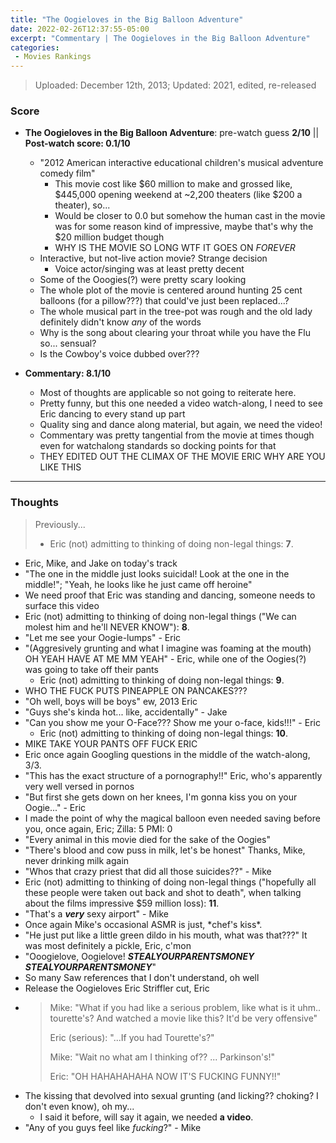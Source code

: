 ```yaml
---
title: "The Oogieloves in the Big Balloon Adventure"
date: 2022-02-26T12:37:55-05:00
excerpt: "Commentary | The Oogieloves in the Big Balloon Adventure"
categories:
 - Movies Rankings
---
```


> Uploaded: December 12th, 2013; Updated: 2021, edited, re-released

### Score

* **The Oogieloves in the Big Balloon Adventure**: pre-watch guess **2/10** || **Post-watch score: 0.1/10**
  * "2012 American interactive educational children's musical adventure comedy film"
     * This movie cost like $60 million to make and grossed like, $445,000 opening weekend at ~2,200 theaters (like $200 a theater), so...
     * Would be closer to 0.0 but somehow the human cast in the movie was for some reason kind of impressive, maybe that's why the $20 million budget though
     * WHY IS THE MOVIE SO LONG WTF IT GOES ON _FOREVER_
  * Interactive, but not-live action movie? Strange decision
     * Voice actor/singing was at least pretty decent
  * Some of the Ooogies(?) were pretty scary looking
  * The whole plot of the movie is centered around hunting 25 cent balloons (for a pillow???) that could've just been replaced...?
  * The whole musical part in the tree-pot was rough and the old lady definitely didn't know _any_ of the words
  * Why is the song about clearing your throat while you have the Flu so... sensual?
  * Is the Cowboy's voice dubbed over???

* **Commentary: 8.1/10**
  * Most of thoughts are applicable so not going to reiterate here.
  * Pretty funny, but this one needed a video watch-along, I need to see Eric dancing to every stand up part
  * Quality sing and dance along material, but again, we need the video!
  * Commentary was pretty tangential from the movie at times though even for watchalong standards so docking points for that
  * THEY EDITED OUT THE CLIMAX OF THE MOVIE ERIC WHY ARE YOU LIKE THIS

---

### Thoughts

> Previously...
> * Eric (not) admitting to thinking of doing non-legal things: **7**.

* Eric, Mike, and Jake on today's track
* "The one in the middle just looks suicidal! Look at the one in the middle!"; "Yeah, he looks like he just came off heroine"
* We need proof that Eric was standing and dancing, someone needs to surface this video
* Eric (not) admitting to thinking of doing non-legal things ("We can molest him and he'll NEVER KNOW"): **8**.
* "Let me see your Oogie-lumps" - Eric
* "(Aggresively grunting and what I imagine was foaming at the mouth) OH YEAH HAVE AT ME MM YEAH" - Eric, while one of the Oogies(?) was going to take off their pants
  * Eric (not) admitting to thinking of doing non-legal things: **9**.
* WHO THE FUCK PUTS PINEAPPLE ON PANCAKES???
* "Oh well, boys will be boys" ew, 2013 Eric
* "Guys she's kinda hot... like, accidentally" - Jake
* "Can you show me your O-Face??? Show me your o-face, kids!!!" - Eric
  * Eric (not) admitting to thinking of doing non-legal things: **10**.
* MIKE TAKE YOUR PANTS OFF FUCK ERIC
* Eric once again Googling questions in the middle of the watch-along, 3/3. 
* "This has the exact structure of a pornography!!" Eric, who's apparently very well versed in pornos
* "But first she gets down on her knees, I'm gonna kiss you on your Oogie..." - Eric
* I made the point of why the magical balloon even needed saving before you, once again, Eric; Zilla: 5 PMI: 0
* "Every animal in this movie died for the sake of the Oogies"
* "There's blood and cow puss in milk, let's be honest" Thanks, Mike, never drinking milk again
* "Whos that crazy priest that did all those suicides??" - Mike
* Eric (not) admitting to thinking of doing non-legal things ("hopefully all these people were taken out back and shot to death", when talking about the films impressive $59 million loss): **11**.
* "That's a **_very_** sexy airport" - Mike
* Once again Mike's occasional ASMR is just, \*chef's kiss\*.
* "He just put like a little green dildo in his mouth, what was that???" It was most definitely a pickle, Eric, c'mon
* "Ooogielove, Oogielove! _**STEALYOURPARENTSMONEY STEALYOURPARENTSMONEY**_"
* So many Saw references that I don't understand, oh well
* Release the Oogieloves Eric Striffler cut, Eric
* > Mike: "What if you had like a serious problem, like what is it uhm.. tourette's? And watched a movie like this? It'd be very offensive"
  >
  > Eric (serious): "...If you had Tourette's?"
  >
  > Mike: "Wait no what am I thinking of?? ... Parkinson's!"
  >
  > Eric: "OH HAHAHAHAHA NOW IT'S FUCKING FUNNY!!"
* The kissing that devolved into sexual grunting (and licking?? choking? I don't even know), oh my...
  * I said it before, will say it again, we needed **a video**.
* "Any of you guys feel like _fucking_?" - Mike












